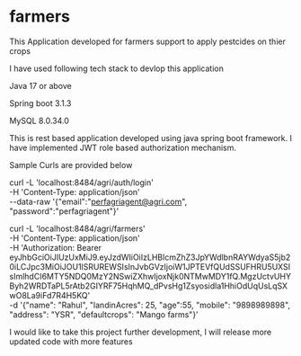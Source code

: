 # farmers
This Application developed for farmers support to apply pestcides on thier crops

I have used following tech stack to devlop this application

Java 17 or above

Spring boot 3.1.3

MySQL 8.0.34.0

This is rest based application developed using java spring boot framework. I have implemented JWT role based authorization mechanism.

Sample Curls are provided below

curl -L 'localhost:8484/agri/auth/login' \
-H 'Content-Type: application/json' \
--data-raw '{"email":"perfagriagent@agri.com", "password":"perfagriagent"}'

curl -L 'localhost:8484/agri/farmers' \
-H 'Content-Type: application/json' \
-H 'Authorization: Bearer eyJhbGciOiJIUzUxMiJ9.eyJzdWIiOiIzLHBlcmZhZ3JpYWdlbnRAYWdyaS5jb20iLCJpc3MiOiJOU1lSRUREWSIsInJvbGVzIjoiW1JPTEVfQUdSSUFHRU5UXSIsImlhdCI6MTY5NDQ0MzY2NSwiZXhwIjoxNjk0NTMwMDY1fQ.MgzUctvUHYByh2WRDTaPL5rAtb2GIYRF75HqhMQ_dPvsHg1Zsyosidla1HhiOdUqUsLqSXwO8La9iFd7R4H5KQ' \
-d '{"name": "Rahul", "landinAcres": 25, "age":55, "mobile": "9898989898", "address": "YSR", "defaultcrops": "Mango farms"}'

I would like to take this project further development, I will release more updated code with more features
